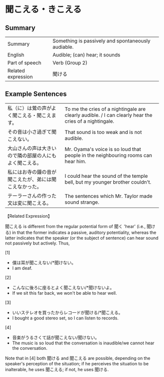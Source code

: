 # 聞こえる・きこえる

## Summary

<table><tr>   <td>Summary</td>   <td>Something is passively and spontaneously audiable.</td></tr><tr>   <td>English</td>   <td>Audible; (can) hear; it sounds</td></tr><tr>   <td>Part of speech</td>   <td>Verb (Group 2)</td></tr><tr>   <td>Related expression</td>   <td>聞ける</td></tr></table>

## Example Sentences

<table><tr>   <td>私（に）は鶯の声がよく聞こえる・聞こえます。</td>   <td>To me the cries of a nightingale are clearly audible. / I can clearly hear the cries of a nightingale.</td></tr><tr>   <td>その音は小さ過ぎて聞こえない。</td>   <td>That sound is too weak and is not audible.</td></tr><tr>   <td>大山さんの声は大きいので隣の部屋の人にもよく聞こえる。</td>   <td>Mr. Oyama's voice is so loud that people in the neighbouring rooms can hear him.</td></tr><tr>   <td>私にはお寺の鐘の音が聞こえたが、弟には聞こえなかった。</td>   <td>I could hear the sound of the temple bell, but my younger brother couldn't.</td></tr><tr>   <td>テーラーさんの作った文は変に聞こえる。</td>   <td>The sentences which Mr. Taylor made sound strange.</td></tr></table>

<p>【Related Expression】</p>  <p><span class="cloze">聞こえる</span> is different from the regular potential form of 聞く 'hear' (i.e., 聞ける) in that the former indicates a passive, auditory potentiality, whereas the latter indicates that the speaker (or the subject of sentence) can hear sound not passively but actively. Thus,</p>  <p>[1]</p>  <ul> <li>僕は耳が<span class="cloze">聞こえない</span>/*聞けない。</li> <li>I am deaf.</li> </ul>  <p>[2]</p>  <ul> <li>こんなに後ろに座るとよく<span class="cloze">聞こえない</span>/*聞けないよ。</li> <li>If we sit this far back, we won't be able to hear well.</li> </ul>  <p>[3]</p>  <ul> <li>いいステレオを買ったからレコ一ドが聞ける/*<span class="cloze">聞こえる</span>。</li> <li>I bought a good stereo set, so I can listen to records.</li> </ul>  <p>[4]</p>  <ul> <li>音楽がうるさくて話が<span class="cloze">聞こえない</span>/聞けない。</li> <li>The music is so loud that the conversation is inaudible/we cannot hear the conversation.</li> </ul>  <p>Note that in [4] both 聞ける and <span class="cloze">聞こえる</span> are possible, depending on the speaker's perception of the situation; if he perceives the situation to be inalterable, he uses <span class="cloze">聞こえる</span>; if not, he uses 聞ける.</p>

